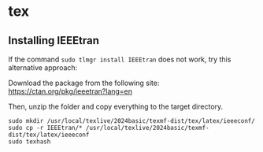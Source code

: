 # tex


## Installing IEEEtran

If the command `sudo tlmgr install IEEEtran` does not work, try this alternative approach:

Download the package from the following site:
https://ctan.org/pkg/ieeetran?lang=en

Then, unzip the folder and copy everything to the target directory.

```
sudo mkdir /usr/local/texlive/2024basic/texmf-dist/tex/latex/ieeeconf/
sudo cp -r IEEEtran/* /usr/local/texlive/2024basic/texmf-dist/tex/latex/ieeeconf
sudo texhash
````
